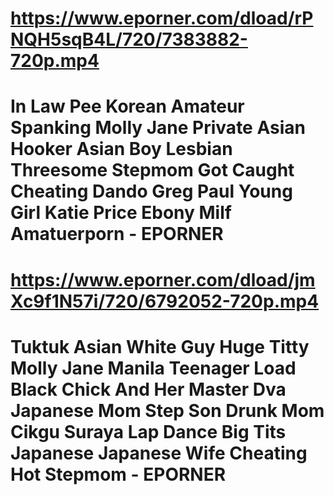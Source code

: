 

# https://www.eporner.com/dload/rPNQH5sqB4L/720/7383882-720p.mp4

# In Law Pee Korean Amateur Spanking Molly Jane Private Asian Hooker Asian Boy Lesbian Threesome Stepmom Got Caught Cheating Dando Greg Paul Young Girl Katie Price Ebony Milf Amatuerporn - EPORNER

# https://www.eporner.com/dload/jmXc9f1N57i/720/6792052-720p.mp4

# Tuktuk Asian White Guy Huge Titty Molly Jane Manila Teenager Load Black Chick And Her Master Dva Japanese Mom Step Son Drunk Mom Cikgu Suraya Lap Dance Big Tits Japanese Japanese Wife Cheating Hot Stepmom - EPORNER
